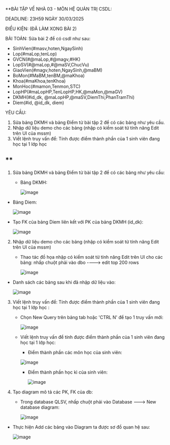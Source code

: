 **BÀI TẬP VỀ NHÀ 03 - MÔN HỆ QUẢN TRỊ CSDL:

DEADLINE: 23H59 NGÀY 30/03/2025

ĐIỀU KIỆN: (ĐÃ LÀM XONG BÀI 2)

BÀI TOÁN: Sửa bài 2 để có csdl như sau:
  + SinhVien(#masv,hoten,NgaySinh)
  + Lop(#maLop,tenLop)
  + GVCN(#@maLop,#@magv,#HK)
  + LopSV(#@maLop,#@maSV,ChucVu)
  + GiaoVien(#magv,hoten,NgaySinh,@maBM)
  + BoMon(#MaBM,tenBM,@maKhoa)
  + Khoa(#maKhoa,tenKhoa)
  + MonHoc(#mamon,Tenmon,STC)
  + LopHP(#maLopHP,TenLopHP,HK,@maMon,@maGV)
  + DKMH(#id_dk, @maLopHP,@maSV,DiemThi,PhanTramThi)
  + Diem(#id, @id_dk, diem)

YÊU CẦU:
1. Sửa bảng DKMH và bảng Điểm từ bài tập 2 để có các bảng như yêu cầu.
2. Nhập dữ liệu demo cho các bảng (nhập có kiểm soát từ tính năng Edit trên UI của mssm)
3. Viết lệnh truy vấn để: Tính được điểm thành phần của 1 sinh viên đang học tại 1 lớp học 

**
-----------------------------------------------------------------------------------
1. Sửa bảng DKMH và bảng Điểm từ bài tập 2 để có các bảng như yêu cầu:
   - Bảng DKMH:
     
     ![image](https://github.com/user-attachments/assets/f780198c-70fe-4a62-a66d-961d037d8d56)

  - Bảng Diem:

    ![image](https://github.com/user-attachments/assets/6f94e2ce-4b71-447f-b460-a617ba9e9c07)


- Tạo FK của bảng Diem liên kết với PK của bảng DKMH (id_dk):

  ![image](https://github.com/user-attachments/assets/346a90db-d9f9-4c5a-ae32-652781e682e2)


2. Nhập dữ liệu demo cho các bảng (nhập có kiểm soát từ tính năng Edit trên UI của mssm)

   - Thao tác đồ họa nhập có kiểm soát từ tính năng Edit trên UI cho các bảng: nhấp chuột phải vào dbo ----> edit top 200 rows
  
     ![image](https://github.com/user-attachments/assets/80279005-430c-4a40-8cf7-4ccf7c7a2d66)

  - Danh sách các bảng sau khi đã nhập dữ  liệu vào:
    
    ![image](https://github.com/user-attachments/assets/7c050a2a-8202-4b24-af85-8f31aefebb73)

3. Viết lệnh truy vấn để: Tính được điểm thành phần của 1 sinh viên đang học tại 1 lớp học :
   - Chọn New Query trên bảng tab hoặc 'CTRL N' để tạo 1 truy vấn mới:

     ![image](https://github.com/user-attachments/assets/c3f47971-b754-4852-b16f-275f826a01cf)

   - Viết lệnh truy vấn để tính được điểm thành phần của 1 sinh viên đang học tại 1 lớp học:
  
     + Điểm thành phần các môn học của sinh viên:
  
     ![image](https://github.com/user-attachments/assets/08fba806-c76e-4816-aeda-abc6851df0da)


      + Điểm thành phần học kì của sinh viên:
    
        ![image](https://github.com/user-attachments/assets/af117d83-468e-415b-b95e-6da5e5520837)

4. Tạo diagram mô tả các PK, FK của db:
   - Trong database QLSV, nhấp chuột phải vào Database ---> New database diagram:

     ![image](https://github.com/user-attachments/assets/b76adaf9-7ccf-4075-a89a-3a6eb50221a6)

  - Thực hiện Add các bảng vào Diagram ta được sơ đồ quan hệ sau:

    ![image](https://github.com/user-attachments/assets/2f86f844-4c39-4ca3-ab47-a27b6e779fcb)

    
     
